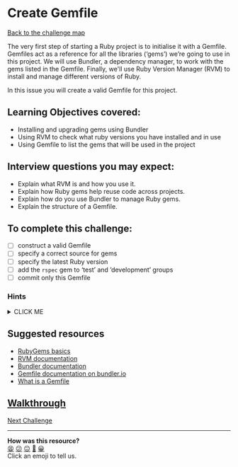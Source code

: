# Create Gemfile

[Back to the challenge map](README.md)

The very first step of starting a Ruby project is to initialise it with a Gemfile. Gemfiles act as a reference for all the libraries (‘gems’) we’re going to use in this project. We will use Bundler, a dependency manager, to work with the gems listed in the Gemfile. Finally, we'll use Ruby Version Manager (RVM) to install and manage different versions of Ruby.

In this issue you will create a valid Gemfile for this project.

## Learning Objectives covered:
- Installing and upgrading gems using Bundler
- Using RVM to check what ruby versions you have installed and in use
- Using Gemfile to list the gems that will be used in the project

## Interview questions you may expect:
- Explain what RVM is and how you use it.
- Explain how Ruby gems help reuse code across projects.
- Explain how do you use Bundler to manage Ruby gems.
- Explain the structure of a Gemfile.

## To complete this challenge:
- [ ] construct a valid Gemfile
- [ ] specify a correct source for gems
- [ ] specify the latest Ruby version
- [ ] add the `rspec` gem to ‘test’ and ’development’ groups
- [ ] commit only this Gemfile

### Hints
<details><summary>CLICK ME</summary>
  <ul>
    <li>We use a Gemfile to manage the various gems our Ruby projects depend upon.  We can set one up from the terminal - check the linked documents below for information on how to do so</li>
    <li>Once we have a Gemfile, we can use it to specify various requirements of our project.  Take a look at the final link below for more.  The most important thing for us to do right now is to list the gems we expect to use.  As far as we know at this point, the only gem we'll be depending on is RSpec.  We'll want to add RSpec, using the Gemfile's group block syntax to specify the environments where we want RSpec to be available.</li>
    <li>Once the contents of our Gem file is complete, we can run `bundle` from the terminal. We can verify that this has been successful by checking that we now have a file called `Gemfile.lock` within out project.</li>
  </ul>
</details>

## Suggested resources
- [RubyGems basics](http://guides.rubygems.org/rubygems-basics)
- [RVM documentation](http://www.rvm.io)
- [Bundler documentation](http://www.bundler.io)
- [Gemfile documentation on bundler.io](http://bundler.io/gemfile.html)
- [What is a Gemfile](http://tosbourn.com/what-is-the-gemfile/)

## [Walkthrough](walkthroughs/01_create_gemfile.md)

[Next Challenge](02_initialize_rspec.md)

<!-- BEGIN GENERATED SECTION DO NOT EDIT -->

---

**How was this resource?**  
[😫](https://airtable.com/shrUJ3t7KLMqVRFKR?prefill_Repository=course&prefill_File=oystercard/01_create_gemfile.md&prefill_Sentiment=😫) [😕](https://airtable.com/shrUJ3t7KLMqVRFKR?prefill_Repository=course&prefill_File=oystercard/01_create_gemfile.md&prefill_Sentiment=😕) [😐](https://airtable.com/shrUJ3t7KLMqVRFKR?prefill_Repository=course&prefill_File=oystercard/01_create_gemfile.md&prefill_Sentiment=😐) [🙂](https://airtable.com/shrUJ3t7KLMqVRFKR?prefill_Repository=course&prefill_File=oystercard/01_create_gemfile.md&prefill_Sentiment=🙂) [😀](https://airtable.com/shrUJ3t7KLMqVRFKR?prefill_Repository=course&prefill_File=oystercard/01_create_gemfile.md&prefill_Sentiment=😀)  
Click an emoji to tell us.

<!-- END GENERATED SECTION DO NOT EDIT -->

